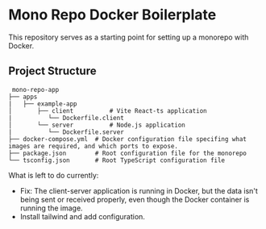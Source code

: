 # Mono Repo Docker Boilerplate

This repository serves as a starting point for setting up a monorepo with Docker.

## Project Structure

```
 mono-repo-app
├── apps
|   ├── example-app
│       ├── client          # Vite React-ts application
|          └── Dockerfile.client
│       └── server          # Node.js application
|          └── Dockerfile.server
├── docker-compose.yml  # Docker configuration file specifing what images are required, and which ports to expose.
├── package.json        # Root configuration file for the monorepo
└── tsconfig.json       # Root TypeScript configuration file
```


What is left to do currently:

- Fix: The client-server application is running in Docker, but the data isn't being sent or received properly, even though the Docker container is running the image.
- Install tailwind and add configuration.
